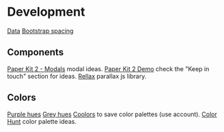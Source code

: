 # Development

[Data](https://docs.google.com/presentation/d/14NY-uN6zZPzSeFb0a9QIUJzU7F81dTCNXymqilRhpGE/edit#slide=id.g247019341a_0_86)
[Bootstrap spacing](https://getbootstrap.com/docs/4.0/utilities/spacing/)

## Components
[Paper Kit 2 - Modals](https://demos.creative-tim.com/paper-kit-2/documentation/tutorial-components.html#navbar-row) modal ideas.
[Paper Kit 2 Demo](https://demos.creative-tim.com/paper-kit-2/examples/landing.html) check the "Keep in touch" section for ideas.
[Rellax](https://dixonandmoe.com/rellax/) parallax js library.

## Colors
[Purple hues](https://www.rapidtables.com/web/color/purple-color.html)
[Grey hues](https://www.rapidtables.com/web/color/gray-color.html)
[Coolors](coolors.co) to save color palettes (use account).
[Color Hunt](colorhunt.co) color palette ideas.